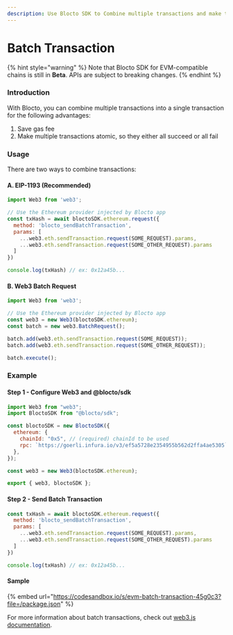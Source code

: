 ```yaml
---
description: Use Blocto SDK to Combine multiple transactions and make them atomic
---
```


# Batch Transaction

{% hint style="warning" %}
Note that Blocto SDK for EVM-compatible chains is still in **Beta**. APIs are subject to breaking changes.
{% endhint %}

### Introduction

With Blocto, you can combine multiple transactions into a single transaction for the following advantages:

1. Save gas fee
2. Make multiple transactions atomic, so they either all succeed or all fail

### Usage

There are two ways to combine transactions:

#### A. EIP-1193 (Recommended)

```javascript
import Web3 from 'web3';

// Use the Ethereum provider injected by Blocto app
const txHash = await bloctoSDK.ethereum.request({
  method: 'blocto_sendBatchTransaction',
  params: [
    ...web3.eth.sendTransaction.request(SOME_REQUEST).params,
    ...web3.eth.sendTransaction.request(SOME_OTHER_REQUEST).params
  ]
})

console.log(txHash) // ex: 0x12a45b...
```

#### B. Web3 Batch Request

```javascript
import Web3 from 'web3';

// Use the Ethereum provider injected by Blocto app
const web3 = new Web3(bloctoSDK.ethereum);
const batch = new web3.BatchRequest();

batch.add(web3.eth.sendTransaction.request(SOME_REQUEST));
batch.add(web3.eth.sendTransaction.request(SOME_OTHER_REQUEST));

batch.execute();
```

### Example

#### Step 1 - Configure Web3 and @blocto/sdk

```javascript
import Web3 from "web3";
import BloctoSDK from "@blocto/sdk";

const bloctoSDK = new BloctoSDK({
  ethereum: {
    chainId: "0x5", // (required) chainId to be used
    rpc: `https://goerli.infura.io/v3/ef5a5728e2354955b562d2ffa4ae5305`, // (required for Ethereum) JSON RPC endpoint
  },
});

const web3 = new Web3(bloctoSDK.ethereum);

export { web3, bloctoSDK };
```

#### Step 2 - Send Batch Transaction

```javascript
const txHash = await bloctoSDK.ethereum.request({
  method: 'blocto_sendBatchTransaction',
  params: [
    ...web3.eth.sendTransaction.request(SOME_REQUEST).params,
    ...web3.eth.sendTransaction.request(SOME_OTHER_REQUEST).params
  ]
})

console.log(txHash) // ex: 0x12a45b...
```

#### Sample

{% embed url="https://codesandbox.io/s/evm-batch-transaction-45g0c3?file=/package.json" %}

For more information about batch transactions, check out [web3.js documentation](https://web3js.readthedocs.io/en/v1.2.0/web3-eth.html#batchrequest).
